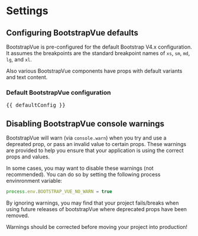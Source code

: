 # Settings

## Configuring BootstrapVue defaults

BootstrapVue is pre-configured for the default Bootstrap V4.x configuration. It assumes the breakpoints
are the standard breakpoint names of `xs`, `sm`, `md`, `lg`, and `xl`.

Also various BootstrapVue components have props with default variants and text content.

### Default BootstrapVue configuration

<pre class="hljs js text-monospace p-2">
{{ defaultConfig }}
</pre>

## Disabling BootstrapVue console warnings

BootstrapVue will warn (via `console.warn`) when you try and use a depreated prop, or pass
an invalid value to certain props. These warnings are provided to help you ensure that your
application is using the correct props and values.

In some cases, you may want to disable these warnings (not recommended). You can do so by
setting the following process envinronment variable:

<!-- eslint-disable no-unused-vars -->

```js
process.env.BOOTSTRAP_VUE_NO_WARN = true
```

By ignoring warnings, you may find that your project fails/breaks when using future releases
of bootstrapVue where deprecated props have been removed.

Warnings should be corrected before moving your project into production!
